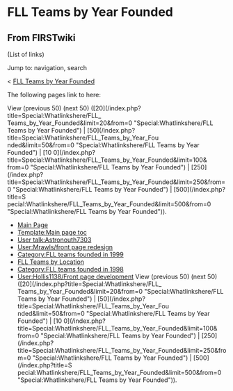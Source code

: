 # FLL Teams by Year Founded

## From FIRSTwiki

(List of links)

Jump to: navigation, search

< [FLL Teams by Year Founded](/index.php?title=FLL_Teams_by_Year_Founded&redirect=no "FLL Teams by
Year Founded")

The following pages link to here:

View (previous 50) (next 50) ([20](/index.php?title=Special:Whatlinkshere/FLL_
Teams_by_Year_Founded&limit=20&from=0 "Special:Whatlinkshere/FLL Teams by Year
Founded") | [50](/index.php?title=Special:Whatlinkshere/FLL_Teams_by_Year_Fou
nded&limit=50&from=0 "Special:Whatlinkshere/FLL Teams by Year Founded") | [10 0](/index.php?title=Special:Whatlinkshere/FLL_Teams_by_Year_Founded&limit=100&
from=0 "Special:Whatlinkshere/FLL Teams by Year Founded") | [250](/index.php?
title=Special:Whatlinkshere/FLL_Teams_by_Year_Founded&limit=250&from=0 "Special:Whatlinkshere/FLL Teams by Year Founded") | [500](/index.php?title=S
pecial:Whatlinkshere/FLL_Teams_by_Year_Founded&limit=500&from=0 "Special:Whatlinkshere/FLL Teams by Year Founded")).

- [Main Page](Main_Page "Main Page")
- [Template:Main page toc](Template:Main_page_toc "Template:Main page toc")
- [User talk:Astronouth7303](User_talk:Astronouth7303 "User talk:Astronouth7303")
- [User:Mrawls/front page redesign](User:Mrawls/front_page_redesign "User:Mrawls/front page redesign")
- [Category:FLL teams founded in 1999](Category:FLL_teams_founded_in_1999 "Category:FLL teams founded in 1999")
- [FLL Teams by Location](FLL_Teams_by_Location "FLL Teams by Location")
- [Category:FLL teams founded in 1998](Category:FLL_teams_founded_in_1998 "Category:FLL teams founded in 1998")
- [User:Hollis1138/Front page development](User:Hollis1138/Front_page_development "User:Hollis1138/Front page development") View (previous 50) (next 50) ([20](/index.php?title=Special:Whatlinkshere/FLL_
  Teams_by_Year_Founded&limit=20&from=0 "Special:Whatlinkshere/FLL Teams by Year
  Founded") | [50](/index.php?title=Special:Whatlinkshere/FLL_Teams_by_Year_Fou
  nded&limit=50&from=0 "Special:Whatlinkshere/FLL Teams by Year Founded") | [10 0](/index.php?title=Special:Whatlinkshere/FLL_Teams_by_Year_Founded&limit=100&
  from=0 "Special:Whatlinkshere/FLL Teams by Year Founded") | [250](/index.php?
  title=Special:Whatlinkshere/FLL_Teams_by_Year_Founded&limit=250&from=0 "Special:Whatlinkshere/FLL Teams by Year Founded") | [500](/index.php?title=S
  pecial:Whatlinkshere/FLL_Teams_by_Year_Founded&limit=500&from=0 "Special:Whatlinkshere/FLL Teams by Year Founded")).
